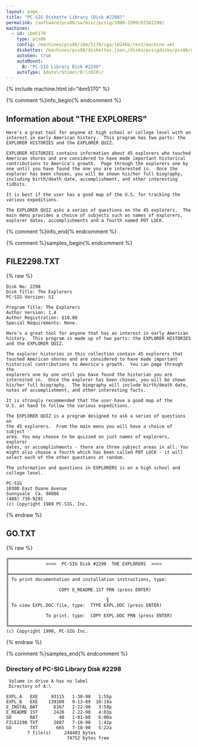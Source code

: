 ```yaml
---
layout: page
title: "PC-SIG Diskette Library (Disk #2298)"
permalink: /software/pcx86/sw/misc/pcsig/2000-2999/DISK2298/
machines:
  - id: ibm5170
    type: pcx86
    config: /machines/pcx86/ibm/5170/cga/1024kb/rev3/machine.xml
    diskettes: /machines/pcx86/diskettes.json,/disks/pcsigdisks/pcx86/diskettes.json
    autoGen: true
    autoMount:
      B: "PC-SIG Library Disk #2298"
    autoType: $date\r$time\rB:\rDIR\r
---
```


{% include machine.html id="ibm5170" %}

{% comment %}info_begin{% endcomment %}

## Information about "THE EXPLORERS"

    Here's a great tool for anyone at high school or college level with an
    interest in early American history.  This program has two parts: the
    EXPLORER HISTORIES and the EXPLORER QUIZ.
    
    EXPLORER HISTORIES contains information about 45 explorers who touched
    American shores and are considered to have made important historical
    contributions to America's growth.  Page through the explorers one by
    one until you have found the one you are interested in.  Once the
    explorer has been chosen, you will be shown his/her full biography,
    including birth/death date, accomplishment, and other interesting
    tidbits.
    
    It is best if the user has a good map of the U.S. for tracking the
    various expeditions.
    
    The EXPLORER QUIZ asks a series of questions on the 45 explorers.  The
    main menu provides a choice of subjects such as names of explorers,
    explorer dates, accomplishments and a fourth named POT LUCK.
{% comment %}info_end{% endcomment %}

{% comment %}samples_begin{% endcomment %}

## FILE2298.TXT

{% raw %}
```
Disk No: 2298                                                           
Disk Title: The Explorers                                               
PC-SIG Version: S1                                                      
                                                                        
Program Title: The Explorers                                            
Author Version: 1.4                                                     
Author Registration: $10.00                                             
Special Requirements: None.                                             
                                                                        
Here's a great tool for anyone that has an interest in early American   
history.  This program is made up of two parts: the EXPLORER HISTORIES  
and the EXPLORER QUIZ.                                                  
                                                                        
The explorer histories in this collection contain 45 explorers that     
touched American shores and are considered to have made important       
historical contributions to America's growth.  You can page through the 
explorers one by one until you have found the historian you are         
interested in.  Once the explorer has been chosen, you will be shown    
his/her full biography.  The biography will include birth/death date,   
notes of accomplishment, and other interesting facts.                   
                                                                        
It is strongly recommended that the user have a good map of the         
U.S. at hand to follow the various expeditions.                         
                                                                        
The EXPLORER QUIZ is a program designed to ask a series of questions on 
the 45 explorers.  From the main menu you will have a choice of subject 
area. You may choose to be quizzed on just names of explorers, explorer 
dates, or accomplishments - there are three subject areas in all. You   
might also choose a fourth which has been called POT LUCK - it will     
select each of the other questions at random.                           
                                                                        
The information and questions in EXPLORERS is on a high school and      
college level.                                                          
                                                                        
PC-SIG                                                                  
1030D East Duane Avenue                                                 
Sunnyvale  Ca. 94086                                                    
(408) 730-9291                                                          
(c) Copyright 1989 PC-SIG, Inc.                                         
```
{% endraw %}

## GO.TXT

{% raw %}
```
╔═════════════════════════════════════════════════════════════════════════╗
║              <<<<  PC-SIG Disk #2298  THE EXPLORERS  >>>>               ║
╠═════════════════════════════════════════════════════════════════════════╣
║ To print documentation and installation instructions, type:             ║
║                   COPY E_README.1ST PRN (press ENTER)                   ║
║									  ║
║ To view EXPL.DOC file, type:  TYPE EXPL.DOC (press ENTER)               ║
║              To print, type:  COPY EXPL.DOC PRN (press ENTER)           ║
╚═════════════════════════════════════════════════════════════════════════╝
(c) Copyright 1990, PC-SIG Inc.
```
{% endraw %}

{% comment %}samples_end{% endcomment %}

### Directory of PC-SIG Library Disk #2298

     Volume in drive A has no label
     Directory of A:\

    EXPL_A   EXE     93115   1-30-90   1:55p
    EXPL_B   EXE    139109   9-13-89  10:19a
    E_INSTAL BAT      6167   2-22-90   3:59p
    E_README 1ST      2420   2-22-90   4:03p
    GO       BAT        40   1-01-80   6:00a
    FILE2298 TXT      2887   7-18-90   1:42p
    GO       TXT       665   7-18-90   5:22a
            7 file(s)     244403 bytes
                           74752 bytes free
